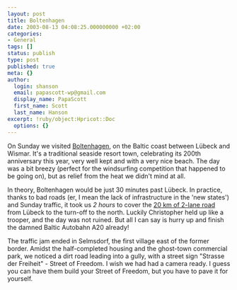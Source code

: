 ```yaml
---
layout: post
title: Boltenhagen
date: 2003-08-13 04:08:25.000000000 +02:00
categories:
- General
tags: []
status: publish
type: post
published: true
meta: {}
author:
  login: shanson
  email: papascott-wp@gmail.com
  display_name: PapaScott
  first_name: Scott
  last_name: Hanson
excerpt: !ruby/object:Hpricot::Doc
  options: {}
---
```

<p>On Sunday we visited <a title="Ostseebad Boltenhagen an der Mecklenburgischen Ostseeküste - Mecklenburg" href="http://www.boltenhagen.de/">Boltenhagen</a>, on the Baltic coast between Lübeck and Wismar. It's a traditional seaside resort town, celebrating its 200th anniversary this year, very well kept and with a very nice beach. The day was a bit breezy (perfect for the windsurfing competition that happened to be going on), but as relief from the heat we didn't mind at all.</p>
<p>In theory, Boltenhagen would be just 30 minutes past Lübeck. In practice, thanks to bad roads (er, I mean the lack of infrastructure in the 'new states') and Sunday traffic, it took us <em>2 hours</em> to cover the <a title="Staugefährdete Straßenabschnitte bei Selmsdorf" href="http://verkehrsinformation.mvnet.de/stau/stau4.htm">20 km of 2-lane road</a> from Lübeck to the turn-off to the north. Luckily Christopher held up like a trooper, and the day was not ruined. But all I can say is hurry up and finish the damned Baltic Autobahn A20 already!</p>
<p>The traffic jam ended in Selmsdorf, the first village east of the former border. Amidst the half-completed housing and the ghost-town commercial park, we noticed a dirt road leading into a gully, with a street sign "Strasse der Freiheit" - Street of Freedom. I wish we had had a camera ready. I guess you can have them build your Street of Freedom, but you have to pave it for yourself.</p>

